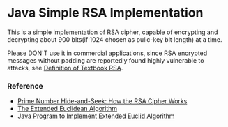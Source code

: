 # Java Simple RSA Implementation
This is a simple implementation of RSA cipher, capable of encrypting and decrypting about 900 bits(if 1024 chosen as pulic-key bit length) at a time.

Please DON'T use it in commercial applications, since RSA encrypted messages without padding are reportedly found highly vulnerable to attacks, see [Definition of Textbook RSA](http://crypto.stackexchange.com/questions/1448/definition-of-textbook-rsa).

### Reference
* [Prime Number Hide-and-Seek: How the RSA Cipher Works](http://www.muppetlabs.com/~breadbox/txt/rsa.html#8)
* [The Extended Euclidean Algorithm](http://www-math.ucdenver.edu/~wcherowi/courses/m5410/exeucalg.html)
* [Java Program to Implement Extended Euclid Algorithm](http://www.sanfoundry.com/java-program-extended-euclid-algorithm)

